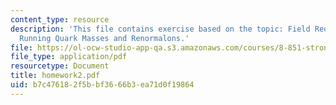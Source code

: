 ```yaml
---
content_type: resource
description: 'This file contains exercise based on the topic: Field Redefinitions,
  Running Quark Masses and Renormalons.'
file: https://ol-ocw-studio-app-qa.s3.amazonaws.com/courses/8-851-strong-interactions-effective-field-theories-of-qcd-spring-2006/b7c476182f5bbf3666b3ea71d0f19864_homework2.pdf
file_type: application/pdf
resourcetype: Document
title: homework2.pdf
uid: b7c47618-2f5b-bf36-66b3-ea71d0f19864
---
```

